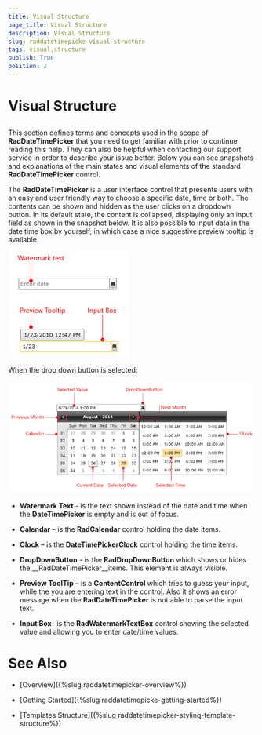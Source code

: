 ```yaml
---
title: Visual Structure
page_title: Visual Structure
description: Visual Structure
slug: raddatetimepicke-visual-structure
tags: visual,structure
publish: True
position: 2
---
```


# Visual Structure



## 

This section defines terms and concepts used in the scope of __RadDateTimePicker__ that you need to get familiar with prior to continue reading this help. They can also be helpful when contacting our support service in order to describe your issue better. Below you can see snapshots and explanations of the main states and visual elements of the standard __RadDateTimePicker__ control.
        

The __RadDateTimePicker__ is a user interface control that presents users with an easy and user friendly way to choose a specific date, time or both. The contents can be shown and hidden as the user clicks on a dropdown button. In its default state, the content is collapsed, displaying only an input field as shown in the snapshot below. It is also possible to input data in the date time box by yourself, in which case a nice suggestive preview tooltip is available.
        

![Rad Date Time Picker Visual Structure 03](images/RadDateTimePicker_Visual_Structure_03.png)

When the drop down button is selected:

![Rad Date Time Picker Visual Structure 04](images/RadDateTimePicker_Visual_Structure_04.png)

* __Watermark Text__ - is the text shown instead of the date and time when the __DateTimePicker__ is empty and is out of focus.
          

* __Calendar__ – is the __RadCalendar__ control holding the date items.
          

* __Clock__ – is the __DateTimePickerClock__ control holding the time items.
          

* __DropDownButton__ - is the __RadDropDownButton__ which shows or hides the __RadDateTimePicker__items. This element is always visible.
          

* __Preview ToolTip__ – is a __ContentControl__ which tries to guess your input, while the you are entering text in the control. Also it shows an error message when the __RadDateTimePicker__ is not able to parse the input text.
          

* __Input Box__– is the __RadWatermarkTextBox__ control showing the selected value and allowing you to enter date/time values.
          

# See Also

 * [Overview]({%slug raddatetimepicker-overview%})

 * [Getting Started]({%slug raddatetimepicke-getting-started%})

 * [Templates Structure]({%slug raddatetimepicker-styling-template-structure%})
